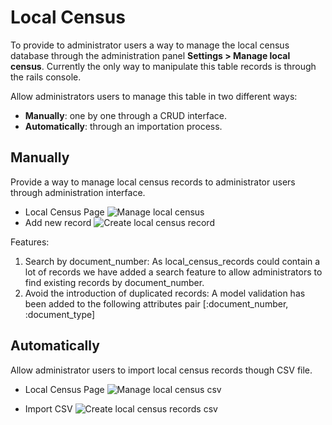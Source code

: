 # Local Census

To provide to administrator users a way to manage the local census database through the administration panel **Settings > Manage local census**. Currently the only way to manipulate this table records is through the rails console.

Allow administrators users to manage this table in two different ways:

  - **Manually**: one by one through a CRUD interface.
  - **Automatically**: through an importation process.

## Manually
Provide a way to manage local census records to administrator users through administration interface.

- Local Census Page
![Manage local census](../../img/local_census/manage-local-census-en.png)
- Add new record
![Create local census record](../../img/local_census/add-local-census-record-en.png)

Features:

1. Search by document_number: As local_census_records could contain a lot of records we have added a search feature to allow administrators to find existing records by document_number.
1. Avoid the introduction of duplicated records: A model validation has been added to the following attributes pair [:document_number, :document_type]

## Automatically
Allow administrator users to import local census records though CSV file.

- Local Census Page
![Manage local census csv](../../img/local_census/manage-local-census-csv-en.png)

- Import CSV
![Create local census records csv](../../img/local_census/add-local-census-records-csv-en.png)
